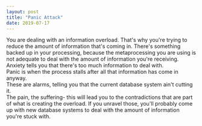 ```yaml
---
layout: post
title: "Panic Attack"
date: 2019-07-17
---
```


You are dealing with an information overload. That's why you're trying to reduce the amount of information that's coming in. There's something backed up in your processing, because the metaprocessing you are using is not adequate to deal with the amount of information you're receiving.  
Anxiety tells you that there's too much information to deal with.  
Panic is when the process stalls after all that information has come in anyway.  
These are alarms, telling you that the current database system ain't cutting it.  
The pain, the suffering- this will lead you to the contradictions that are part of what is creating the overload. If you unravel those, you'll probably come up with new database systems to deal with the amount of information you're stuck with. 
